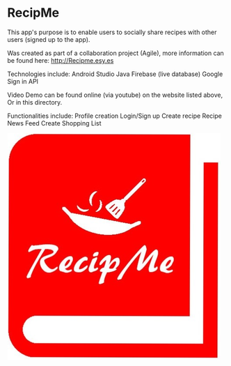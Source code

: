 # RecipMe
This app's purpose is to enable users to socially share recipes with other users (signed up to the app). 

Was created as part of a collaboration project (Agile), more information can be found here: 
http://Recipme.esy.es

Technologies include:
Android Studio
Java
Firebase (live database)
Google Sign in API

Video Demo can be found online (via youtube) on the website listed above, Or in this directory.

Functionalities include:
Profile creation
Login/Sign up
Create recipe
Recipe News Feed
Create Shopping List


![logo](RecipMeFiles/logo.jpg)

